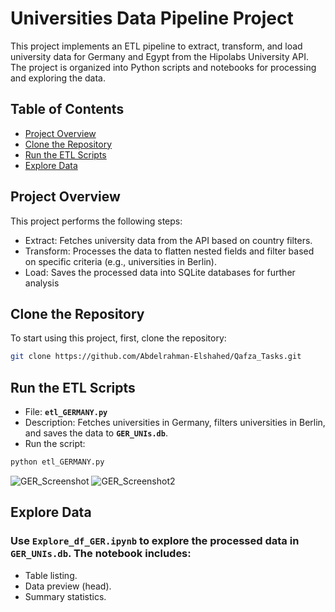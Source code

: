 # Universities Data Pipeline Project


This project implements an ETL pipeline to extract, transform, and load university data for Germany and Egypt from the Hipolabs University API. The project is organized into Python scripts and notebooks for processing and exploring the data.

## Table of Contents

- [Project Overview](#project-overview)
- [Clone the Repository](#clone-the-repository)
- [Run the ETL Scripts](#run-the-etl-scripts)
- [Explore Data](#explore-data)


## Project Overview
This project performs the following steps:
- Extract: Fetches university data from the API based on country filters.
- Transform: Processes the data to flatten nested fields and filter based on specific criteria (e.g., universities in Berlin).
- Load: Saves the processed data into SQLite databases for further analysis


## Clone the Repository

To start using this project, first, clone the repository:

```bash
git clone https://github.com/Abdelrahman-Elshahed/Qafza_Tasks.git
```

## Run the ETL Scripts
- File: **`etl_GERMANY.py`**
- Description: Fetches universities in Germany, filters universities in Berlin, and saves the data to **`GER_UNIs.db`**.
- Run the script:
```bash
python etl_GERMANY.py
```
![GER_Screenshot](https://github.com/user-attachments/assets/01252aff-6582-48a3-b510-dd4b3afd59ca)
![GER_Screenshot2](https://github.com/user-attachments/assets/a948ca53-801f-4d43-9928-c0693763cf2c)


## Explore Data
### Use **`Explore_df_GER.ipynb`** to explore the processed data in **`GER_UNIs.db`**. The notebook includes:
- Table listing.
- Data preview (head).
- Summary statistics.
